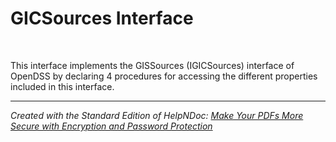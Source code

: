 # GICSources Interface

&nbsp;

This interface implements the GISSources (IGICSources) interface of OpenDSS by declaring 4 procedures for accessing the different properties included in this interface.


***
_Created with the Standard Edition of HelpNDoc: [Make Your PDFs More Secure with Encryption and Password Protection](<https://www.helpndoc.com/step-by-step-guides/how-to-generate-an-encrypted-password-protected-pdf-document/>)_
